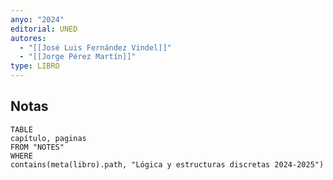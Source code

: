 ```yaml
---
anyo: "2024"
editorial: UNED
autores:
  - "[[José Luis Fernández Vindel]]"
  - "[[Jorge Pérez Martín]]"
type: LIBRO
---
```

## Notas
```dataview
TABLE
capítulo, paginas
FROM "NOTES" 
WHERE 
contains(meta(libro).path, "Lógica y estructuras discretas 2024-2025")

```